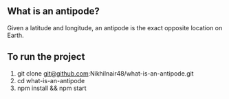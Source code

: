 ## What is an antipode?

Given a latitude and longitude, an antipode is the exact opposite location on Earth.

## To run the project

1. git clone git@github.com:Nikhilnair48/what-is-an-antipode.git
2. cd what-is-an-antipode
3. npm install && npm start
